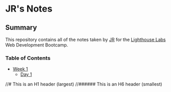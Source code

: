 # JR's Notes

## Summary

This repository contains all of the notes taken by [JR](https://github.com/jradigan17) for the [Lighthouse Labs](https://flex-web.compass.lighthouselabs.ca/journeys/8) Web Development Bootcamp. 

### Table of Contents
* [Week 1](/lighthouse-web-notes/week_1/)
  * [Day 1](/lighthouse-web-notes/week_1/day_1/)













//# This is an H1 header (largest)
//###### This is an H6 header (smallest)